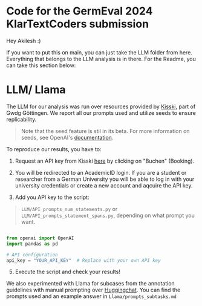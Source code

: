 # Code for the GermEval 2024 KlarTextCoders submission 

Hey Akilesh :)

If you want to put this on main, you can just take the LLM folder from here. Everything that belongs to 
the LLM analysis is in there. For the Readme, you can take this section below: 

# LLM/ Llama 
The LLM for our analysis was run over resources provided by [Kisski](https://kisski.gwdg.de/), part of Gwdg Göttingen. We report all our prompts used and utilize seeds to ensure replicability. 
> Note that the seed feature is stil in its beta. For more information on seeds, see OpenAI's [documentation](https://platform.openai.com/docs/api-reference/chat/create).

To reproduce our results, you have to:

 1. Request an API key from Kisski [here](https://kisski.gwdg.de/leistungen/2-02-llm-service/) by clicking on "Buchen" (Booking).

 2. You will be redirected to an AcademicID login. If you are a student or researcher from a German University you will be able to log in with your university credentials or create a new account and aqcuire the API key.

4. Add you API key to the script:
> ``LLM/API_prompts_num_statements.py`` or ``LLM/API_prompts_statement_spans.py``, depending on what prompt you want.

```python

from openai import OpenAI
import pandas as pd

# API configuration
api_key = "YOUR_API_KEY"  # Replace with your own API key

```

5. Execute the script and check your results!


We also experimented with Llama for subcases from the annotation guidelines with manual prompting over [Huggingchat](https://huggingface.co/chat/). You can find the prompts used and an example answer in ``Llama/prompts_subtasks.md``


